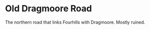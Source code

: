 Old Dragmoore Road
==================

The northern road that links Fourhills with Dragmoore. Mostly ruined.
